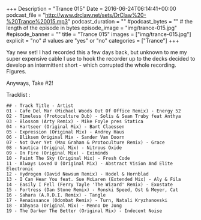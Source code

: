 +++
Description = "Trance 015"
Date = 2016-06-24T06:14:41+00:00
podcast_file = "http://www.drclaw.net/sets/DrClaw%20-%20Trance%20015.mp3"
podcast_duration = ""
#podcast_bytes = "" # the length of the episode in bytes
episode_image = "img/trance-015.jpg"
#episode_banner = ""
title = "Trance 015"
images = ["img/trance-015.jpg"]
explicit = "no" # values are "yes" or "no"
categories = ["Trance"]
+++

Yay new set! I had recorded this a few days back, but unknown to me my super expensive cable I use to hook the recorder up to the decks decided to develop an intermittent short - which corrupted the whole recording. Figures.

Anyways, Take #2!

Tracklist : 

```
## - Track Title - Artist
01 - Cafe Del Mar (Michael Woods Out Of Office Remix) - Energy 52
02 - Timeless (Protoculture Dub) - Solis & Sean Truby feat Anthya
03 - Blossom (Arty Remix) - Mike Foyle pres Statica
04 - Hartseer (Original Mix) - Bart Claessen
05 - Expression (Original Mix) - Andrey Haus
06 - Bliksem Original Mix - Sander Van Doorn
07 - Not Over Yet (Max Graham & Protoculture Remix) - Grace
08 - Nautica (Original Mix) - Nitrous Oxide
09 - On Fire (Original Mix) - Eximinds
10 - Paint The Sky (Original Mix) - Fresh Code
11 - Always Loved U (Original Mix) - Abstract Vision And Elite Electronic
12 - Hydrogen (David Newsum Remix) - Hodel & Hornblad
13 - I Can Hear You feat. Sue McLaren (Extended Mix) - Aly & Fila
14 - Easily I Fell (Ferry Tayle 'The Wizard' Remix) - Exostate
15 - Fortress (Dan Stone Remix) - Ronski Speed, Ost & Meyer, Cat
16 - Sahara (A.R.D.I. Remix) - Tangle
17 - Renaissance (Odonbat Remix) - Turn, Natali Kryzhanovski
18 - Abhyasa (Original Mix) - Menno De Jong
19 - The Darker The Better (Original Mix) - Indecent Noise
```